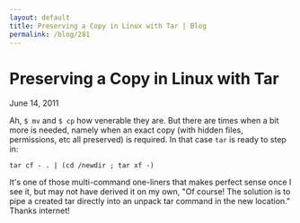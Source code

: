 ```yaml
---
layout: default
title: Preserving a Copy in Linux with Tar | Blog
permalink: /blog/281
---
```


Preserving a Copy in Linux with Tar
===================================

June 14, 2011

Ah, `$ mv` and `$ cp` how venerable they are. But there are times when a bit more is needed, namely when an exact copy (with hidden files, permissions, etc all preserved) is required. In that case `tar` is ready to step in:

    tar cf - . | (cd /newdir ; tar xf -)

It's one of those multi-command one-liners that makes perfect sense once I see it, but may not have derived it on my own, "Of course! The solution is to pipe a created tar directly into an unpack tar command in the new location." Thanks internet!
